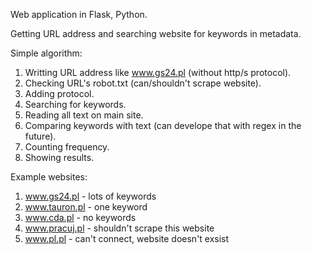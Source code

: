 Web application in Flask, Python.

Getting URL address and searching website for keywords in metadata.

Simple algorithm:
1) Writting URL address like www.gs24.pl (without http/s protocol).
2) Checking URL's robot.txt (can/shouldn't scrape website).
3) Adding protocol.
4) Searching for keywords.
5) Reading all text on main site.
6) Comparing keywords with text (can develope that with regex in the future).
7) Counting frequency.
8) Showing results.

Example websites:
1) www.gs24.pl - lots of keywords
2) www.tauron.pl - one keyword
3) www.cda.pl - no keywords
4) www.pracuj.pl - shouldn't scrape this website
5) www.pl.pl - can't connect, website doesn't exsist



